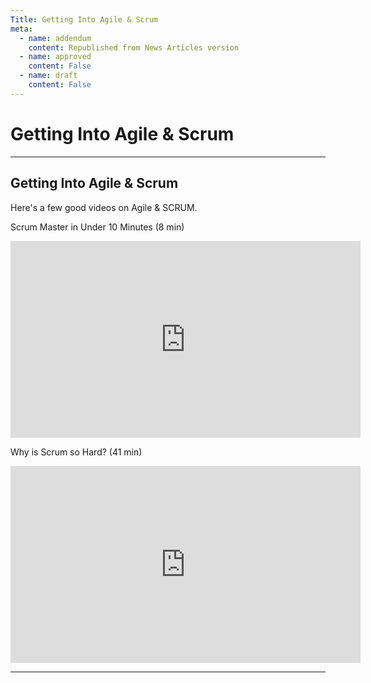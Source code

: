 ```yaml
---
Title: Getting Into Agile & Scrum
meta:
  - name: addendum
    content: Republished from News Articles version
  - name: approved
    content: False
  - name: draft
    content: False
---
```

# Getting Into Agile & Scrum

---
## Getting Into Agile & Scrum


Here's a few good videos on Agile & SCRUM.

 

Scrum Master in Under 10 Minutes (8 min)  
 <iframe width="560" height="315" src="http://www.youtube.com/embed/Q5k7a9YEoUI" frameborder="0"></iframe>

 

Why is Scrum so Hard? (41 min)  
 <iframe width="560" height="315" src="http://www.youtube.com/embed/q3t8twm3aUk" frameborder="0"></iframe>



---
